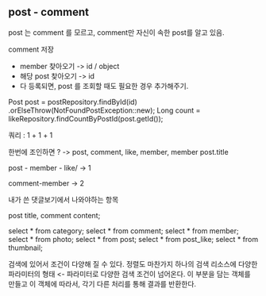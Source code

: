## post - comment
post 는 comment 를 모르고, comment만 자신이 속한 post를 알고 있음.

comment 저장
 - member 찾아오기 -> id / object
 - 해당 post 찾아오기 -> id
 - 다 등록되면, post 를 조회할 때도 필요한 경우 추가해주기.
 
 Post post = postRepository.findById(id) 
             .orElseThrow(NotFoundPostException::new);
         Long count = likeRepository.findCountByPostId(post.getId());
         
쿼리 : 1 + 1 + 1

한번에 조인하면 ? -> post, comment, like, member, member
post.title

post - member - like/ -> 1

comment-member -> 2

내가 쓴 댓글보기에서 나와야하는 항목

post title, comment content;

select * from category;
select * from comment;
select * from member;
select * from photo;
select * from post;
select * from post_like;
select * from thumbnail;

검색에 있어서 조건이 다양해 질 수 있다. 정렬도 마찬가지
하나의 검색 리소스에 다양한 파라미터의 형태 <- 파라미터로 다양한 검색 조건이 넘어온다. 이 부분을 담는 객체를 만들고
이 객체에 따라서, 각기 다른 처리를 통해 결과를 반환한다.   